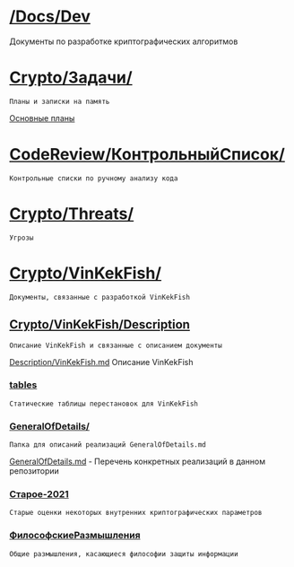# [/Docs/Dev](./)
Документы по разработке криптографических алгоритмов


# [Crypto/Задачи/](Crypto/VinKekFish/)
    Планы и записки на память
[Основные планы](Crypto/VinKekFish/Description/VinKekFish.md)

# [CodeReview/КонтрольныйСписок/](Crypto/CodeReview/КонтрольныйСписок/)
    Контрольные списки по ручному анализу кода

# [Crypto/Threats/](Crypto/Threats/)
    Угрозы

# [Crypto/VinKekFish/](Crypto/VinKekFish/)
    Документы, связанные с разработкой VinKekFish

## [Crypto/VinKekFish/Description](Crypto/VinKekFish/Description/)
    Описание VinKekFish и связанные с описанием документы
[Description/VinKekFish.md](VinKekFish.md)   Описание VinKekFish

### [tables](Crypto/VinKekFish/Description/tables)
    Статические таблицы перестановок для VinKekFish

### [GeneralOfDetails/](Crypto/VinKekFish/Description/GeneralOfDetails)
    Папка для описаний реализаций GeneralOfDetails.md
[GeneralOfDetails.md](Description/GeneralOfDetails/GeneralOfDetails.md) - Перечень конкретных реализаций в данном репозитории
    
### [Старое-2021](Crypto/VinKekFish/Description/)
    Старые оценки некоторых внутренних криптографических параметров

### [ФилософскиеРазмышления](Crypto/VinKekFish/Description/ФилософскиеРазмышления)
    Общие размышления, касающиеся философии защиты информации


